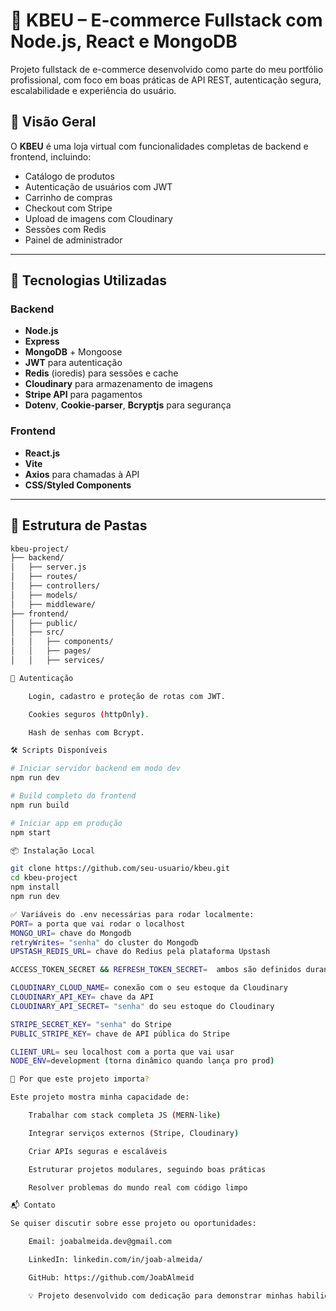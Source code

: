 # 🛒 KBEU – E-commerce Fullstack com Node.js, React e MongoDB

Projeto fullstack de e-commerce desenvolvido como parte do meu portfólio profissional, com foco em boas práticas de API REST, autenticação segura, escalabilidade e experiência do usuário.

## 🚀 Visão Geral

O **KBEU** é uma loja virtual com funcionalidades completas de backend e frontend, incluindo:

- Catálogo de produtos
- Autenticação de usuários com JWT
- Carrinho de compras
- Checkout com Stripe
- Upload de imagens com Cloudinary
- Sessões com Redis
- Painel de administrador

---

## 🧰 Tecnologias Utilizadas

### Backend

- **Node.js**
- **Express**
- **MongoDB** + Mongoose
- **JWT** para autenticação
- **Redis** (ioredis) para sessões e cache
- **Cloudinary** para armazenamento de imagens
- **Stripe API** para pagamentos
- **Dotenv**, **Cookie-parser**, **Bcryptjs** para segurança

### Frontend

- **React.js**
- **Vite**
- **Axios** para chamadas à API
- **CSS/Styled Components**

---

## 📁 Estrutura de Pastas

```bash
kbeu-project/
├── backend/
│   ├── server.js
│   ├── routes/
│   ├── controllers/
│   ├── models/
│   ├── middleware/
├── frontend/
│   ├── public/
│   ├── src/
│   │   ├── components/
│   │   ├── pages/
│   │   ├── services/

🔐 Autenticação

    Login, cadastro e proteção de rotas com JWT.

    Cookies seguros (httpOnly).

    Hash de senhas com Bcrypt.

🛠️ Scripts Disponíveis

# Iniciar servidor backend em modo dev
npm run dev

# Build completo do frontend
npm run build

# Iniciar app em produção
npm start

📦 Instalação Local

git clone https://github.com/seu-usuario/kbeu.git
cd kbeu-project
npm install
npm run dev

✅ Variáveis do .env necessárias para rodar localmente:
PORT= a porta que vai rodar o localhost
MONGO_URI= chave do Mongodb
retryWrites= "senha" do cluster do Mongodb
UPSTASH_REDIS_URL= chave do Redius pela plataforma Upstash

ACCESS_TOKEN_SECRET && REFRESH_TOKEN_SECRET=  ambos são definidos durante a execução

CLOUDINARY_CLOUD_NAME= conexão com o seu estoque da Cloudinary
CLOUDINARY_API_KEY= chave da API
CLOUDINARY_API_SECRET= "senha" do seu estoque do Cloudinary

STRIPE_SECRET_KEY= "senha" do Stripe
PUBLIC_STRIPE_KEY= chave de API pública do Stripe

CLIENT_URL= seu localhost com a porta que vai usar
NODE_ENV=development (torna dinâmico quando lança pro prod)

💼 Por que este projeto importa?

Este projeto mostra minha capacidade de:

    Trabalhar com stack completa JS (MERN-like)

    Integrar serviços externos (Stripe, Cloudinary)

    Criar APIs seguras e escaláveis

    Estruturar projetos modulares, seguindo boas práticas

    Resolver problemas do mundo real com código limpo

📬 Contato

Se quiser discutir sobre esse projeto ou oportunidades:

    Email: joabalmeida.dev@gmail.com

    LinkedIn: linkedin.com/in/joab-almeida/

    GitHub: https://github.com/JoabAlmeid

    💡 Projeto desenvolvido com dedicação para demonstrar minhas habilidades como desenvolvedor backend e fullstack júnior.
```
